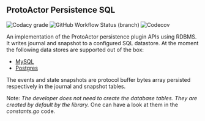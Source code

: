## ProtoActor Persistence SQL

![Codacy grade](https://img.shields.io/codacy/grade/3e0d5b0d52cd4ef4943a9045375f216d?style=flat-square)
![GitHub Workflow Status (branch)](https://img.shields.io/github/actions/workflow/status/Tochemey/protoactor-persistence-sql/ci.yml?branch=master&style=flat-square)
![Codecov](https://img.shields.io/codecov/c/github/tochemey/protoactor-persistence-sql?style=flat-square)

An implementation of the ProtoActor persistence plugin APIs using RDBMS. It writes journal and snapshot to a configured
SQL datastore. At the moment the following data stores are supported out of the box:

- [MySQL](https://www.mysql.com/)
- [Postgres](https://www.postgresql.org/)

The events and state snapshots are protocol buffer bytes array persisted respectively in the journal and snapshot
tables.

Note: _The developer does not need to create the database tables. They are created by default by the library._
One can have a look at them in the _constants.go_ code.
